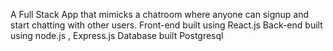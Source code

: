 A Full Stack App that mimicks a chatroom where anyone can signup and start chatting with other users.
Front-end built using React.js
Back-end built using node.js , Express.js
Database built Postgresql
